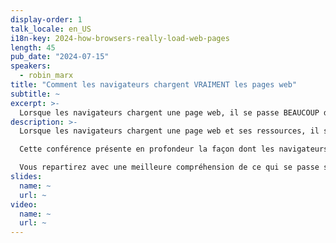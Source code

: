 ```yaml
---
display-order: 1
talk_locale: en_US
i18n-key: 2024-how-browsers-really-load-web-pages
length: 45
pub_date: "2024-07-15"
speakers:
  - robin_marx
title: "Comment les navigateurs chargent VRAIMENT les pages web"
subtitle: ~
excerpt: >-
  Lorsque les navigateurs chargent une page web, il se passe BEAUCOUP de choses sous le capot. En examinant beaucoup de cascades différentes, cette conférence présente comment les diagnostiquer à l'aide d'outils avancés et comment influencer leur chargement. Vous repartirez avec une meilleur compréhension du fonctionnement des navigateurs qui vous permettra de régler les problèmes de chargement et faire face à leurs bizarreries.
description: >-
  Lorsque les navigateurs chargent une page web et ses ressources, il se passe BEAUCOUP de choses sous le capot. Ils doivent prendre en compte les ressources bloquantes pour le rendu et le parsing, utiliser un <span lang="en">preload scanner</span>, prendre en compte les indices de ressources (comme preload/preconnect), les modificateurs de chargement (async/defer/module), fetchpriority, les images responsives, et bien d'autres choses encore. Sur la base de tous ces signaux, ils doivent ensuite décider d'une manière ou d'une autre quand charger quelles ressources, afin d'utiliser de manière optimale les connexions modernes HTTP/2 et HTTP/3. Et, comme vous l'avez peut-être deviné, aucun des navigateurs ne le fait de la même manière (et c'est peu dire !).

  Cette conférence présente en profondeur la façon dont les navigateurs décident quand charger une ressource spécifique, et toutes les façons dont vous pouvez les influencer pour modifier leur comportement (afin de s'assurer que cette image importante pour le LCP est réellement l'une des premières choses à charger !) Nous examinerons BEAUCOUP de cascades différentes et explorerons les raisons pour lesquelles elles sont ainsi, comment diagnostiquer ces problèmes vous-même avec des outils avancés (comme WebPageTest, Debugbear, Chrome netlogs et peut-être même *gasp* Wireshark) et comment résoudre les problèmes courants (non, ne préchargez pas tout avec fetchpriority=high, monstre !)

  Vous repartirez avec une meilleure compréhension de ce qui se passe sous le capot, ce qui vous permettra de mieux gérer les différents problèmes et bizarreries présents dans les navigateurs d'aujourd'hui et les fonctionnalités de chargement de ressources.
slides:
  name: ~
  url: ~
video:
  name: ~
  url: ~
---
```

